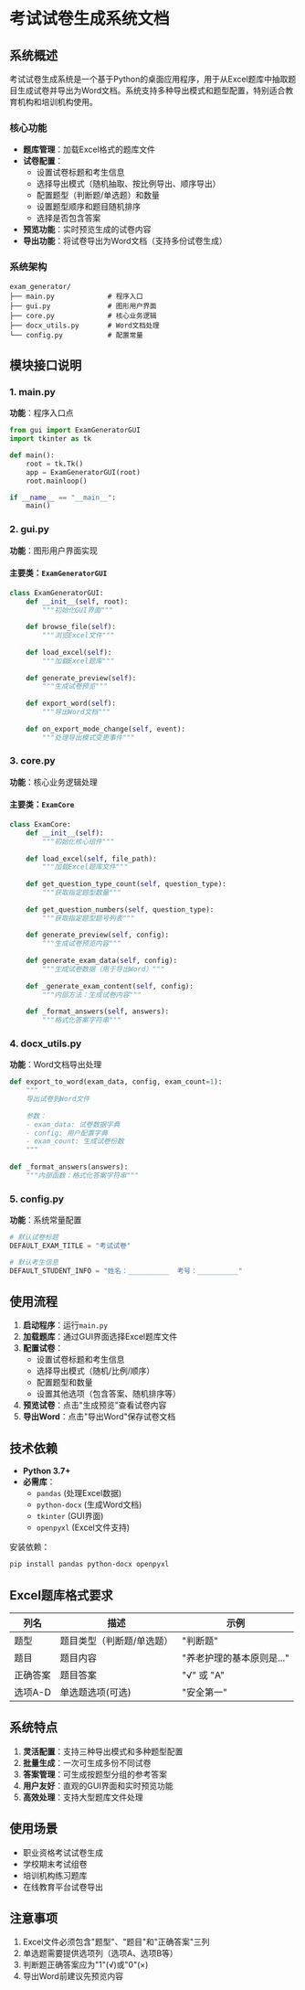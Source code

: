 # 考试试卷生成系统文档

## 系统概述
考试试卷生成系统是一个基于Python的桌面应用程序，用于从Excel题库中抽取题目生成试卷并导出为Word文档。系统支持多种导出模式和题型配置，特别适合教育机构和培训机构使用。

### 核心功能
- **题库管理**：加载Excel格式的题库文件
- **试卷配置**：
  - 设置试卷标题和考生信息
  - 选择导出模式（随机抽取、按比例导出、顺序导出）
  - 配置题型（判断题/单选题）和数量
  - 设置题型顺序和题目随机排序
  - 选择是否包含答案
- **预览功能**：实时预览生成的试卷内容
- **导出功能**：将试卷导出为Word文档（支持多份试卷生成）

### 系统架构
```
exam_generator/
├── main.py             # 程序入口
├── gui.py              # 图形用户界面
├── core.py             # 核心业务逻辑
├── docx_utils.py       # Word文档处理
└── config.py           # 配置常量
```

## 模块接口说明

### 1. main.py
**功能**：程序入口点

```python
from gui import ExamGeneratorGUI
import tkinter as tk

def main():
    root = tk.Tk()
    app = ExamGeneratorGUI(root)
    root.mainloop()

if __name__ == "__main__":
    main()
```

### 2. gui.py
**功能**：图形用户界面实现

#### 主要类：`ExamGeneratorGUI`
```python
class ExamGeneratorGUI:
    def __init__(self, root):
        """初始化GUI界面"""
    
    def browse_file(self):
        """浏览Excel文件"""
    
    def load_excel(self):
        """加载Excel题库"""
    
    def generate_preview(self):
        """生成试卷预览"""
    
    def export_word(self):
        """导出Word文档"""
    
    def on_export_mode_change(self, event):
        """处理导出模式变更事件"""
```

### 3. core.py
**功能**：核心业务逻辑处理

#### 主要类：`ExamCore`
```python
class ExamCore:
    def __init__(self):
        """初始化核心组件"""
    
    def load_excel(self, file_path):
        """加载Excel题库文件"""
    
    def get_question_type_count(self, question_type):
        """获取指定题型数量"""
    
    def get_question_numbers(self, question_type):
        """获取指定题型题号列表"""
    
    def generate_preview(self, config):
        """生成试卷预览内容"""
    
    def generate_exam_data(self, config):
        """生成试卷数据（用于导出Word）"""
    
    def _generate_exam_content(self, config):
        """内部方法：生成试卷内容"""
    
    def _format_answers(self, answers):
        """格式化答案字符串"""
```

### 4. docx_utils.py
**功能**：Word文档导出处理

```python
def export_to_word(exam_data, config, exam_count=1):
    """
    导出试卷到Word文件
    
    参数：
    - exam_data: 试卷数据字典
    - config: 用户配置字典
    - exam_count: 生成试卷份数
    """
    
def _format_answers(answers):
    """内部函数：格式化答案字符串"""
```

### 5. config.py
**功能**：系统常量配置

```python
# 默认试卷标题
DEFAULT_EXAM_TITLE = "考试试卷"

# 默认考生信息
DEFAULT_STUDENT_INFO = "姓名：__________  考号：__________"
```

## 使用流程
1. **启动程序**：运行`main.py`
2. **加载题库**：通过GUI界面选择Excel题库文件
3. **配置试卷**：
   - 设置试卷标题和考生信息
   - 选择导出模式（随机/比例/顺序）
   - 配置题型和数量
   - 设置其他选项（包含答案、随机排序等）
4. **预览试卷**：点击"生成预览"查看试卷内容
5. **导出Word**：点击"导出Word"保存试卷文档

## 技术依赖
- **Python 3.7+**
- **必需库**：
  - `pandas` (处理Excel数据)
  - `python-docx` (生成Word文档)
  - `tkinter` (GUI界面)
  - `openpyxl` (Excel文件支持)

安装依赖：
```bash
pip install pandas python-docx openpyxl
```

## Excel题库格式要求
| 列名     | 描述                     | 示例              |
|----------|--------------------------|-------------------|
| 题型     | 题目类型（判断题/单选题）| "判断题"          |
| 题目     | 题目内容                 | "养老护理的基本原则是..." |
| 正确答案 | 题目答案                 | "√" 或 "A"       |
| 选项A-D  | 单选题选项(可选)         | "安全第一"        |

## 系统特点
1. **灵活配置**：支持三种导出模式和多种题型配置
2. **批量生成**：一次可生成多份不同试卷
3. **答案管理**：可生成按题型分组的参考答案
4. **用户友好**：直观的GUI界面和实时预览功能
5. **高效处理**：支持大型题库文件处理

## 使用场景
- 职业资格考试试卷生成
- 学校期末考试组卷
- 培训机构练习题库
- 在线教育平台试卷导出

## 注意事项
1. Excel文件必须包含"题型"、"题目"和"正确答案"三列
2. 单选题需要提供选项列（选项A、选项B等）
3. 判断题正确答案应为"1"(√)或"0"(×)
4. 导出Word前建议先预览内容
